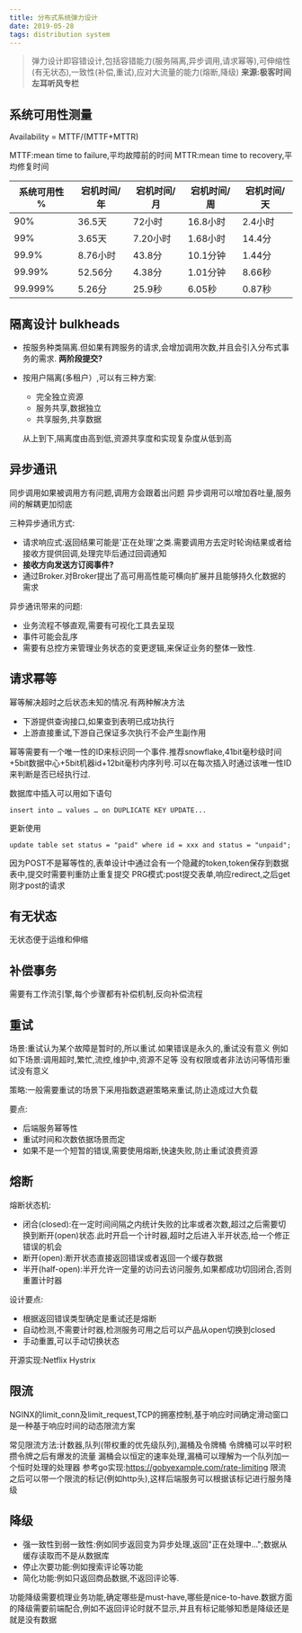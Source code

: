 ```yaml
---
title: 分布式系统弹力设计
date: 2019-05-28 
tags: distribution system
---
```


>弹力设计即容错设计,包括容错能力(服务隔离,异步调用,请求幂等),可伸缩性(有无状态),一致性(补偿,重试),应对大流量的能力(熔断,降级)
>**来源:极客时间左耳听风专栏**

## 系统可用性测量

Availability = MTTF/(MTTF+MTTR)

MTTF:mean time to failure,平均故障前的时间
MTTR:mean time to recovery,平均修复时间

系统可用性 %|宕机时间/年|宕机时间/月|宕机时间/周|宕机时间/天
----------|----------|---------|--------|-------
90%|36.5天|72小时|16.8小时|2.4小时
99%|3.65天|7.20小时|1.68小时|14.4分
99.9%|8.76小时|43.8分|10.1分钟|1.44分
99.99%|52.56分|4.38分|1.01分钟|8.66秒
99.999%|5.26分|25.9秒|6.05秒|0.87秒


## 隔离设计 bulkheads
* 按服务种类隔离.但如果有跨服务的请求,会增加调用次数,并且会引入分布式事务的需求. 
  **两阶段提交?**
* 按用户隔离(多租户）,可以有三种方案:
    * 完全独立资源 
    * 服务共享,数据独立
    * 共享服务,共享数据
    
    从上到下,隔离度由高到低,资源共享度和实现复杂度从低到高

## 异步通讯
同步调用如果被调用方有问题,调用方会跟着出问题
异步调用可以增加吞吐量,服务间的解耦更加彻底

三种异步通讯方式:
* 请求响应式:返回结果可能是'正在处理'之类.需要调用方去定时轮询结果或者给接收方提供回调,处理完毕后通过回调通知
* **接收方向发送方订阅事件?**
* 通过Broker.对Broker提出了高可用高性能可横向扩展并且能够持久化数据的需求

异步通讯带来的问题:
* 业务流程不够直观,需要有可视化工具去呈现
* 事件可能会乱序
* 需要有总控方来管理业务状态的变更逻辑,来保证业务的整体一致性.

## 请求幂等

幂等解决超时之后状态未知的情况.有两种解决方法

* 下游提供查询接口,如果查到表明已成功执行
* 上游直接重试,下游自己保证多次执行不会产生副作用

幂等需要有一个唯一性的ID来标识同一个事件.推荐snowflake,41bit毫秒级时间+5bit数据中心+5bit机器id+12bit毫秒内序列号.可以在每次插入时通过该唯一性ID来判断是否已经执行过.


数据库中插入可以用如下语句
```
insert into … values … on DUPLICATE KEY UPDATE...
```
更新使用
```
update table set status = "paid" where id = xxx and status = "unpaid";
```

因为POST不是幂等性的,表单设计中通过会有一个隐藏的token,token保存到数据表中,提交时需要判重防止重复提交
PRG模式:post提交表单,响应redirect,之后get刚才post的请求


## 有无状态
无状态便于运维和伸缩

## 补偿事务
需要有工作流引擎,每个步骤都有补偿机制,反向补偿流程

## 重试

场景:重试认为某个故障是暂时的,所以重试.如果错误是永久的,重试没有意义
例如如下场景:调用超时,繁忙,流控,维护中,资源不足等
没有权限或者非法访问等情形重试没有意义

策略:一般需要重试的场景下采用指数退避策略来重试,防止造成过大负载

要点:
* 后端服务幂等性
* 重试时间和次数依据场景而定
* 如果不是一个短暂的错误,需要使用熔断,快速失败,防止重试浪费资源


## 熔断
熔断状态机:
* 闭合(closed):在一定时间间隔之内统计失败的比率或者次数,超过之后需要切换到断开(open)状态.此时开启一个计时器,超时之后进入半开状态,给一个修正错误的机会
* 断开(open):断开状态直接返回错误或者返回一个缓存数据
* 半开(half-open):半开允许一定量的访问去访问服务,如果都成功切回闭合,否则重置计时器

设计要点:
* 根据返回错误类型确定是重试还是熔断
* 自动检测,不需要计时器,检测服务可用之后可以产品从open切换到closed
* 手动重置,可以手动切换状态

开源实现:Netflix Hystrix

## 限流

NGINX的limit_conn及limit_request,TCP的拥塞控制,基于响应时间确定滑动窗口是一种基于响应时间的动态限流方案

常见限流方法:计数器,队列(带权重的优先级队列),漏桶及令牌桶
令牌桶可以平时积攒令牌之后有爆发的流量
漏桶会以恒定的速率处理,漏桶可以理解为一个队列加一个恒时处理的处理器
参考go实现:https://gobyexample.com/rate-limiting
限流之后可以带一个限流的标记(例如http头),这样后端服务可以根据该标记进行服务降级



## 降级

*  强一致性到弱一致性:例如同步返回变为异步处理,返回"正在处理中...";数据从缓存读取而不是从数据库
*  停止次要功能:例如搜索评论等功能
*  简化功能:例如只返回商品数据,不返回评论等.

功能降级需要梳理业务功能,确定哪些是must-have,哪些是nice-to-have.数据方面的降级需要前端配合,例如不返回评论时就不显示,并且有标记能够知悉是降级还是就是没有数据

